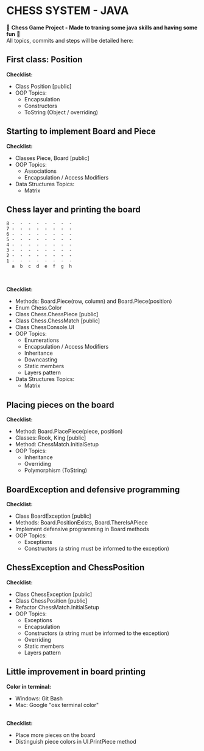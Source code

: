 # CHESS SYSTEM - JAVA

:space_invader: **Chess Game Project - Made to traning some java skills and having some fun** :space_invader: </br> All topics, commits and steps will be detailed here:

## First class: Position
**Checklist:**
 - Class Position [public]
 - OOP Topics:
   - Encapsulation
   - Constructors
   - ToString (Object / overriding)

## Starting to implement Board and Piece
**Checklist:**
 - Classes Piece, Board [public]
 - OOP Topics:
   - Associations
   - Encapsulation / Access Modifiers
 - Data Structures Topics:
   - Matrix

## Chess layer and printing the board
```
8 -  -  -  -  -  -  -  -
7 -  -  -  -  -  -  -  -
6 -  -  -  -  -  -  -  -
5 -  -  -  -  -  -  -  -
4 -  -  -  -  -  -  -  -
3 -  -  -  -  -  -  -  -
2 -  -  -  -  -  -  -  -
1 -  -  -  -  -  -  -  -
  a  b  c  d  e  f  g  h
```
</br>

**Checklist:**
 - Methods: Board.Piece(row, column) and Board.Piece(position)
 - Enum Chess.Color
 - Class Chess.ChessPiece [public]
 - Class Chess.ChessMatch [public]
 - Class ChessConsole.UI
 - OOP Topics:
   - Enumerations
   - Encapsulation / Access Modifiers
   - Inheritance
   - Downcasting
   - Static members
   - Layers pattern
 - Data Structures Topics:
   - Matrix

## Placing pieces on the board
**Checklist:**
 - Method: Board.PlacePiece(piece, position)
 - Classes: Rook, King [public]
 - Method: ChessMatch.InitialSetup
 - OOP Topics:
   - Inheritance
   - Overriding
   - Polymorphism (ToString)

## BoardException and defensive programming
**Checklist:**
 - Class BoardException [public]
 - Methods: Board.PositionExists, Board.ThereIsAPiece
 - Implement defensive programming in Board methods
 - OOP Topics:
   - Exceptions
   - Constructors (a string must be informed to the exception)

## ChessException and ChessPosition
**Checklist:**
 - Class ChessException [public]
 - Class ChessPosition [public]
 - Refactor ChessMatch.InitialSetup
 - OOP Topics:
   - Exceptions
   - Encapsulation
   - Constructors (a string must be informed to the exception)
   - Overriding
   - Static members
   - Layers pattern

## Little improvement in board printing
**Color in terminal:**
 - Windows: Git Bash
 - Mac: Google "osx terminal color"

</br> **Checklist:**
 - Place more pieces on the board
 - Distinguish piece colors in UI.PrintPiece method

